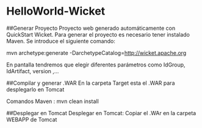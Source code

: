 # HelloWorld-Wicket

##Generar Proyecto
Proyecto web generado automáticamente con QuickStart Wicket.
Para generar el proyecto es necesario tener instalado Maven. Se introduce el siguiente comando:
 
 mvn archetype:generate -DarchetypeCatalog=http://wicket.apache.org 

 En pantalla tendremos que elegir diferentes parámetros como IdGroup, IdArtifact, version ,...
 
##Compilar y generar .WAR
En la carpeta Target esta el .WAR para desplegarlo en Tomcat

Comandos Maven : mvn clean install

##Desplegar en Tomcat
Desplegar en Tomcat: Copiar el .WAr en la carpeta WEBAPP de Tomcat
